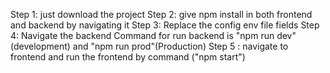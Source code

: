 Step 1: just download the project
Step 2: give npm install in both frontend and backend by navigating it
Step 3: Replace the config env file fields
Step 4: Navigate the backend Command for run backend is "npm run dev"(development) and "npm run prod"(Production)
Step 5 : navigate to frontend and run the frontend by command ("npm start")

